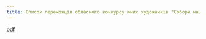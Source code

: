 ```yaml
---
title: Список переможців обласного конкурсу юних художників "Собори наших душ"
---
```


[pdf](1.pdf)

